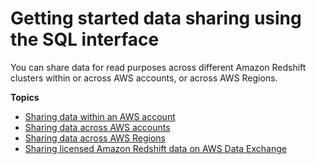 # Getting started data sharing using the SQL interface<a name="getting-started-datashare-sql"></a>

You can share data for read purposes across different Amazon Redshift clusters within or across AWS accounts, or across AWS Regions\.

**Topics**
+ [Sharing data within an AWS account](within-account.md)
+ [Sharing data across AWS accounts](across-account.md)
+ [Sharing data across AWS Regions](across-region.md)
+ [Sharing licensed Amazon Redshift data on AWS Data Exchange](adx-getting-started.md)
